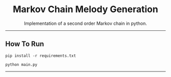<h1 align="center">
Markov Chain Melody Generation
</h1>

<p align="center">
Implementation of a second order Markov chain in python.
</p>

---

## How To Run

```
pip install -r requirements.txt
```

```
python main.py
```

---
